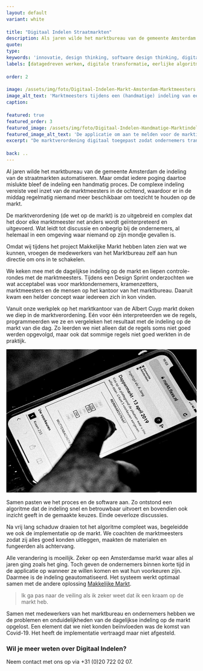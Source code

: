 ```yaml
---
layout: default
variant: white

title: "Digitaal Indelen Straatmarkten"
description: Als jaren wilde het marktbureau van de gemeente Amsterdam de indeling van de straatmarkten automatiseren. Maar omdat iedere poging daartoe mislukte bleef de indeling een handmatig proces. De complexe indeling vereiste veel inzet van de marktmeesters in de ochtend, waardoor er in de middag regelmatig niemand meer beschikbaar om toezicht te houden op de markt.
quote:
type:
keywords: 'innovatie, design thinking, software design thinking, digitalisering, digitale transformatie, publieke markten, marktindeling'
labels: [datagedreven werken, digitale transformatie, eerlijke algoritmes, public code]

order: 2

image: /assets/img/foto/Digitaal-Indelen-Markt-Amsterdam-Marktmeesters.jpg
image_alt_text: 'Marktmeesters tijdens een (handmatige) indeling van een straatmarkt in Amsterdam'
caption:

featured: true
featured_order: 3
featured_image: /assets/img/foto/Digitaal-Indelen-Handmatige-Marktindeling-gedigitaliseerd.jpg
featured_image_alt_text: 'De applicatie om aan te melden voor de marktindeling van de straatmarkten in Amsterdam.'
excerpt: "De marktverordening digitaal toegepast zodat ondernemers transparant hun plaats op de Amsterdamse markt krijgen."

back: ..
---
```

Al jaren wilde het marktbureau van de gemeente Amsterdam de indeling van de straatmarkten automatiseren. Maar omdat iedere poging daartoe mislukte bleef de indeling een handmatig proces. De complexe indeling vereiste veel inzet van de marktmeesters in de ochtend, waardoor er in de middag regelmatig niemand meer beschikbaar om toezicht te houden op de markt.

De marktverordening (de wet op de markt) is zo uitgebreid en complex dat het door elke marktmeester net anders wordt geïnterpreteerd en uitgevoerd. Wat leidt tot discussie en onbegrip bij de ondernemers, al helemaal in een omgeving waar niemand op zijn mondje gevallen is.

Omdat wij tijdens het project Makkelijke Markt hebben laten zien wat we kunnen, vroegen de medewerkers van het Marktbureau zelf aan hun directie om ons in te schakelen.

We keken mee met de dagelijkse indeling op de markt en liepen controle-rondes met de marktmeesters. Tijdens een Design Sprint onderzochten we wat acceptabel was voor marktondernemers, kramenzetters, marktmeesters en de mensen op het kantoor van het marktbureau. Daaruit kwam een helder concept waar iedereen zich in kon vinden.

Vanuit onze werkplek op het marktkantoor van de Albert Cuyp markt doken we diep in de marktverordening. Eén voor één interpreteerden we de regels, programmeerden we ze en vergeleken het resultaat met de indeling op de markt van die dag. Zo leerden we niet alleen dat de regels soms niet goed werden opgevolgd, maar ook dat sommige regels niet goed werkten in de praktijk.

<div class="article-image">
    <img src="/assets/img/foto/Digitaal-Indelen-Markt-Applicatie-voor-Marktindeling-Amsterdam.jpg">
</div>

Samen pasten we het proces en de software aan. Zo ontstond een algoritme dat de indeling snel en betrouwbaar uitvoert en bovendien ook inzicht geeft in de gemaakte keuzes. Einde oeverloze discussies.

Na vrij lang schaduw draaien tot het algoritme compleet was, begeleidde we ook de implementatie op de markt. We coachten de marktmeesters zodat zij alles goed konden uitleggen, maakten de materialen en fungeerden als achtervang.

Alle verandering is moeilijk. Zeker op een Amsterdamse markt waar alles al jaren ging zoals het ging. Toch geven de ondernemers binnen korte tijd in de applicatie op wanneer ze willen komen en wat hun voorkeuren zijn. Daarmee is de indeling geautomatiseerd. Het systeem werkt optimaal samen met de andere oplossing [Makkelijke Markt](/projecten/makkelijke-markt/).

> Ik ga pas naar de veiling als ik zeker weet dat ik een kraam op de markt heb.

Samen met medewerkers van het marktbureau en ondernemers hebben we de problemen en onduidelijkheden van de dagelijkse indeling op de markt opgelost. Een element dat we niet konden beïnvloeden was de komst van Covid-19. Het heeft de implementatie vertraagd maar niet afgesteld.

### Wil je meer weten over Digitaal Indelen?
Neem contact met ons op via +31 (0)20 722 02 07.
